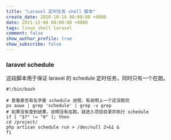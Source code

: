 ```yaml
---
title: "Laravel 定时任务 shell 脚本"
create_date: 2020-10-19 08:00:00 +0800
date: 2021-12-08 08:00:00 +0800
tags: linux shell laravel
comment: false
show_author_profile: true
show_subscribe: false
---
```


### laravel schedule

这段脚本用于保证 laravel 的 schedule 定时任务，同时只有一个在跑。

```shell
#!/bin/bash

# 查看是否有名字是 schedule 进程，有说明上一个还没跑完
ps auwx | grep 'schedule' | grep -v grep
# 如果没有查到结果，说明没有在跑，就进入项目目录并执行 schedule
if [ "$?" != "0" ]; then
cd /project/
php artisan schedule run > /dev/null 2>&1 &
fi
```
